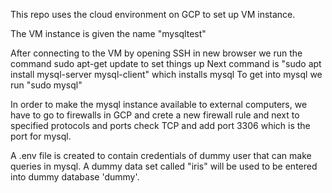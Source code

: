 This repo uses the cloud environment on GCP to set up VM instance.

The VM instance is given the name "mysqltest"


After connecting to the VM by opening SSH in new browser we run the command sudo apt-get update to set things up
Next command is "sudo apt install mysql-server mysql-client" which installs mysql
To get into mysql we run "sudo mysql"

In order to make the mysql instance available to external computers, we have to go to firewalls in GCP and crete a new firewall rule and next to specified protocols and ports check TCP and add port 3306 which is the port for mysql.

A .env file is created to contain credentials of dummy user that can make queries in mysql. 
A dummy data set called "iris" will be used to be entered into dummy database 'dummy'.

